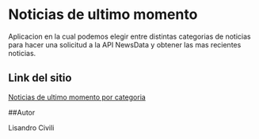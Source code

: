 # Noticias de ultimo momento

Aplicacion en la cual podemos elegir entre distintas categorias de noticias para hacer una solicitud a la API NewsData y obtener las mas recientes noticias.

## Link del sitio

[Noticias de ultimo momento por categoria]()

##Autor

Lisandro Civili
